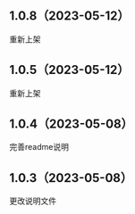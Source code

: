## 1.0.8（2023-05-12）
重新上架
## 1.0.5（2023-05-12）
重新上架
## 1.0.4（2023-05-08）
完善readme说明
## 1.0.3（2023-05-08）
更改说明文件
